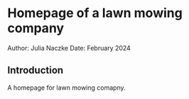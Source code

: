 # Homepage of a lawn mowing company

Author: Julia Naczke
Date: February 2024

## Introduction
A homepage for lawn mowing comapny.
